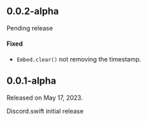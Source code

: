 ## 0.0.2-alpha
Pending release

#### Fixed
- `Embed.clear()` not removing the timestamp.

## 0.0.1-alpha
Released on May 17, 2023.

Discord.swift initial release
